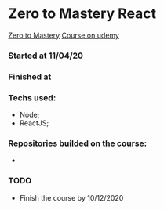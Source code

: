 # Zero to Mastery React 
[Zero to Mastery](https://zerotomastery.io/)
[Course on udemy](https://www.udemy.com/course/complete-react-developer-zero-to-mastery/)

### Started at 11/04/20
### Finished at 

### Techs used:

* Node;
* ReactJS;

### Repositories builded on the course:

* 

### TODO

* Finish the course by 10/12/2020
